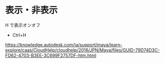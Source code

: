 
# 表示・非表示
H で表示オンオフ

- Ctrl+H

https://knowledge.autodesk.com/ja/support/maya/learn-explore/caas/CloudHelp/cloudhelp/2016/JPN/Maya/files/GUID-79D74D3C-FD62-4703-B3EE-3C699F2757DF-htm.html
